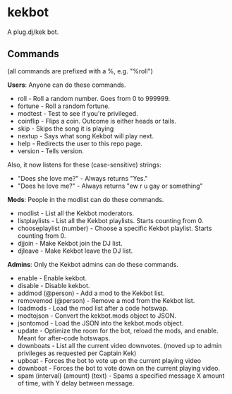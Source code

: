 kekbot
======

A plug.dj/kek bot.

Commands
--------

(all commands are prefixed with a %, e.g. "%roll")


**Users**: Anyone can do these commands.

 * roll - Roll a random number. Goes from 0 to 999999.
 * fortune - Roll a random fortune.
 * modtest - Test to see if you're privileged.
 * coinflip - Flips a coin. Outcome is either heads or tails.
 * skip - Skips the song it is playing
 * nextup - Says what song Kekbot will play next.
 * help - Redirects the user to this repo page.
 * version - Tells version.

Also, it now listens for these (case-sensitive) strings:

 * "Does she love me?" - Always returns "Yes."
 * "Does he love me?" - Always returns "ew r u gay or something"

**Mods**: People in the modlist can do these commands.

 * modlist - List all the Kekbot moderators.
 * listplaylists - List all the Kekbot playlists. Starts counting from 0.
 * chooseplaylist (number) - Choose a specific Kekbot playlist. Starts counting from 0.
 * djjoin - Make Kekbot join the DJ list.
 * djleave - Make Kekbot leave the DJ list.

**Admins**: Only the Kekbot admins can do these commands.

 * enable - Enable kekbot.
 * disable - Disable kekbot.
 * addmod (@person) - Add a mod to the Kekbot list.
 * removemod (@person) - Remove a mod from the Kekbot list.
 * loadmods - Load the mod list after a code hotswap.
 * modtojson - Convert the kekbot.mods object to JSON.
 * jsontomod - Load the JSON into the kekbot.mods object.
 * update - Optimize the room for the bot, reload the mods, and enable. Meant for after-code hotswaps.
 * downboats - List all the current video downvotes. (moved up to admin privileges as requested per Captain Kek)
 * upboat - Forces the bot to vote up on the current playing video
 * downboat - Forces the bot to vote down on the current playing video.
 * spam (interval) (amount) (text) - Spams a specified message X amount of time, with Y delay between message.
 